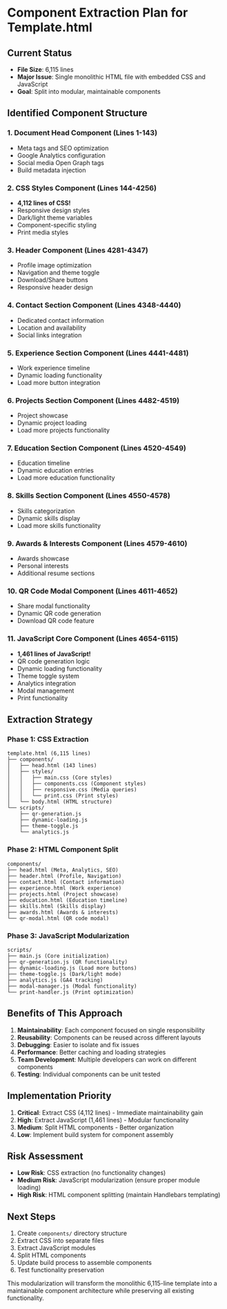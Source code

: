 # Component Extraction Plan for Template.html

## Current Status
- **File Size**: 6,115 lines
- **Major Issue**: Single monolithic HTML file with embedded CSS and JavaScript
- **Goal**: Split into modular, maintainable components

## Identified Component Structure

### 1. **Document Head Component** (Lines 1-143)
- Meta tags and SEO optimization
- Google Analytics configuration
- Social media Open Graph tags
- Build metadata injection

### 2. **CSS Styles Component** (Lines 144-4256)
- **4,112 lines of CSS!**
- Responsive design styles
- Dark/light theme variables
- Component-specific styling
- Print media styles

### 3. **Header Component** (Lines 4281-4347)
- Profile image optimization
- Navigation and theme toggle
- Download/Share buttons
- Responsive header design

### 4. **Contact Section Component** (Lines 4348-4440)
- Dedicated contact information
- Location and availability
- Social links integration

### 5. **Experience Section Component** (Lines 4441-4481)
- Work experience timeline
- Dynamic loading functionality
- Load more button integration

### 6. **Projects Section Component** (Lines 4482-4519)
- Project showcase
- Dynamic project loading
- Load more projects functionality

### 7. **Education Section Component** (Lines 4520-4549)
- Education timeline
- Dynamic education entries
- Load more education functionality

### 8. **Skills Section Component** (Lines 4550-4578)
- Skills categorization
- Dynamic skills display
- Load more skills functionality

### 9. **Awards & Interests Component** (Lines 4579-4610)
- Awards showcase
- Personal interests
- Additional resume sections

### 10. **QR Code Modal Component** (Lines 4611-4652)
- Share modal functionality
- Dynamic QR code generation
- Download QR code feature

### 11. **JavaScript Core Component** (Lines 4654-6115)
- **1,461 lines of JavaScript!**
- QR code generation logic
- Dynamic loading functionality
- Theme toggle system
- Analytics integration
- Modal management
- Print functionality

## Extraction Strategy

### Phase 1: CSS Extraction
```
template.html (6,115 lines)
├── components/
│   ├── head.html (143 lines)
│   ├── styles/
│   │   ├── main.css (Core styles)
│   │   ├── components.css (Component styles)
│   │   ├── responsive.css (Media queries)
│   │   └── print.css (Print styles)
│   └── body.html (HTML structure)
└── scripts/
    ├── qr-generation.js
    ├── dynamic-loading.js
    ├── theme-toggle.js
    └── analytics.js
```

### Phase 2: HTML Component Split
```
components/
├── head.html (Meta, Analytics, SEO)
├── header.html (Profile, Navigation)
├── contact.html (Contact information)
├── experience.html (Work experience)
├── projects.html (Project showcase)
├── education.html (Education timeline)
├── skills.html (Skills display)
├── awards.html (Awards & interests)
└── qr-modal.html (QR code modal)
```

### Phase 3: JavaScript Modularization
```
scripts/
├── main.js (Core initialization)
├── qr-generation.js (QR functionality)
├── dynamic-loading.js (Load more buttons)
├── theme-toggle.js (Dark/light mode)
├── analytics.js (GA4 tracking)
├── modal-manager.js (Modal functionality)
└── print-handler.js (Print optimization)
```

## Benefits of This Approach
1. **Maintainability**: Each component focused on single responsibility
2. **Reusability**: Components can be reused across different layouts
3. **Debugging**: Easier to isolate and fix issues
4. **Performance**: Better caching and loading strategies
5. **Team Development**: Multiple developers can work on different components
6. **Testing**: Individual components can be unit tested

## Implementation Priority
1. **Critical**: Extract CSS (4,112 lines) - Immediate maintainability gain
2. **High**: Extract JavaScript (1,461 lines) - Modular functionality
3. **Medium**: Split HTML components - Better organization
4. **Low**: Implement build system for component assembly

## Risk Assessment
- **Low Risk**: CSS extraction (no functionality changes)
- **Medium Risk**: JavaScript modularization (ensure proper module loading)
- **High Risk**: HTML component splitting (maintain Handlebars templating)

## Next Steps
1. Create `components/` directory structure
2. Extract CSS into separate files
3. Extract JavaScript modules
4. Split HTML components
5. Update build process to assemble components
6. Test functionality preservation

This modularization will transform the monolithic 6,115-line template into a maintainable component architecture while preserving all existing functionality.

